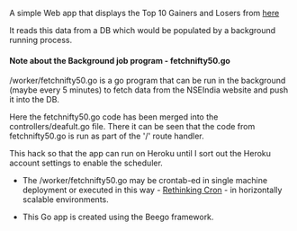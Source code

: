 A simple Web app that displays the Top 10 Gainers and Losers from [here](http://nseindia.com/live_market/dynaContent/live_analysis/top_gainers_losers.htm)

It reads this data from a DB which would be populated by a background running process.



#### Note about the Background job program - fetchnifty50.go
/worker/fetchnifty50.go is a go program that can be run in the background (maybe every 5 minutes) to fetch data from the NSEIndia website and push it into the DB.

Here the fetchnifty50.go code has been merged into the controllers/deafult.go file.
There it can be seen that the code from fetchnifty50.go is run as part of the '/' route handler.

This hack so that the app can run on Heroku until I sort out the Heroku account settings to enable the scheduler.



* The /worker/fetchnifty50.go may be crontab-ed in single machine deployment or executed in this way - [Rethinking Cron](http://adam.heroku.com/past/2010/4/13/rethinking_cron/) - in horizontally scalable environments.

* This Go app is created using the Beego framework.
